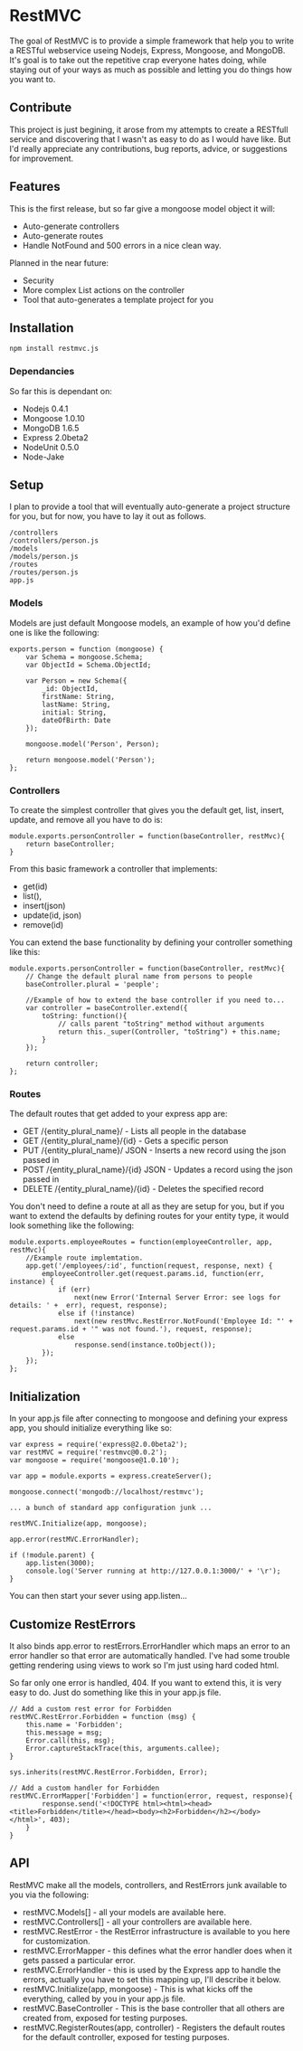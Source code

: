 RestMVC
=======

The goal of RestMVC is to  provide a simple framework that help you to write a RESTful webservice useing Nodejs, Express, Mongoose, and MongoDB.  It's goal is to take out the repetitive crap everyone hates doing, while staying out of your ways as much as possible and letting you do things how you want to.

## Contribute

This project is just begining, it arose from my attempts to create a RESTfull service and discovering that I wasn't as easy to do as I would have like.  But I'd really appreciate any contributions, bug reports, advice, or suggestions for improvement.

## Features

This is the first release, but so far give a mongoose model object it will:

 * Auto-generate controllers
 * Auto-generate routes
 * Handle NotFound and 500 errors in a nice clean way.

Planned in the near future:

 * Security
 * More complex List actions on the controller
 * Tool that auto-generates a template project for you

## Installation

    npm install restmvc.js

### Dependancies

So far this is dependant on:

  * Nodejs 0.4.1
  * Mongoose 1.0.10
  * MongoDB 1.6.5
  * Express 2.0beta2
  * NodeUnit 0.5.0
  * Node-Jake

## Setup

I plan to provide a tool that will eventually auto-generate a project structure for you, but for now, you have to lay it out as follows.

    /controllers
    /controllers/person.js
    /models
    /models/person.js
    /routes
    /routes/person.js
    app.js

### Models

Models are just default Mongoose models, an example of how you'd define one is like the following:

    exports.person = function (mongoose) {
        var Schema = mongoose.Schema;
        var ObjectId = Schema.ObjectId;

        var Person = new Schema({
            _id: ObjectId,
            firstName: String,
            lastName: String,
            initial: String,
            dateOfBirth: Date
        });

        mongoose.model('Person', Person);

        return mongoose.model('Person');
    };

### Controllers

To create the simplest controller that gives you the default get, list, insert, update, and remove all you have to do is:

    module.exports.personController = function(baseController, restMvc){
        return baseController;
    }

From this basic framework a controller that implements:

  * get(id)
  * list(),
  * insert(json)
  * update(id, json)
  * remove(id)

You can extend the base functionality by defining your controller something like this:

    module.exports.personController = function(baseController, restMvc){
        // Change the default plural name from persons to people
        baseController.plural = 'people';

        //Example of how to extend the base controller if you need to...
        var controller = baseController.extend({
            toString: function(){
                // calls parent "toString" method without arguments
                return this._super(Controller, "toString") + this.name;
            }
        });

        return controller;
    };

### Routes

The default routes that get added to your express app are:

  * GET /{entity_plural_name}/ - Lists all people in the database
  * GET /{entity_plural_name}/{id} - Gets a specific person
  * PUT /{entity_plural_name}/ JSON - Inserts a new record using the json passed in
  * POST /{entity_plural_name}/{id} JSON - Updates a record using the json passed in
  * DELETE /{entity_plural_name}/{id} - Deletes the specified record

You don't need to define a route at all as they are setup for you, but if you want to extend the defaults by defining routes for your entity type, it would look something like the following:

    module.exports.employeeRoutes = function(employeeController, app, restMvc){
        //Example route implemtation.
        app.get('/employees/:id', function(request, response, next) {
            employeeController.get(request.params.id, function(err, instance) {
                if (err)
                    next(new Error('Internal Server Error: see logs for details: ' +  err), request, response);
                else if (!instance)
                    next(new restMvc.RestError.NotFound('Employee Id: "' + request.params.id + '" was not found.'), request, response);
                else
                    response.send(instance.toObject());
            });
        });
    };

## Initialization

In your app.js file after connecting to mongoose and defining your express app, you should initialize everything like so:

    var express = require('express@2.0.0beta2');
    var restMVC = require('restmvc@0.0.2');
    var mongoose = require('mongoose@1.0.10');

    var app = module.exports = express.createServer();

    mongoose.connect('mongodb://localhost/restmvc');

    ... a bunch of standard app configuration junk ...

    restMVC.Initialize(app, mongoose);

    app.error(restMVC.ErrorHandler);

    if (!module.parent) {
        app.listen(3000);
        console.log('Server running at http://127.0.0.1:3000/' + '\r');
    }

You can then start your sever using app.listen...

## Customize RestErrors

It also binds app.error to restErrors.ErrorHandler which maps an error to an error handler so that error are automatically handled.  I've had some trouble getting rendering using views to work so I'm just using hard coded html.

So far only one error is handled, 404.  If you want to extend this, it is very easy to do.  Just do something like this in your app.js file.

    // Add a custom rest error for Forbidden
    restMVC.RestError.Forbidden = function (msg) {
        this.name = 'Forbidden';
        this.message = msg;
        Error.call(this, msg);
        Error.captureStackTrace(this, arguments.callee);
    }

    sys.inherits(restMVC.RestError.Forbidden, Error);

    // Add a custom handler for Forbidden
    restMVC.ErrorMapper['Forbidden'] = function(error, request, response){
            response.send('<!DOCTYPE html><html><head><title>Forbidden</title></head><body><h2>Forbidden</h2></body></html>', 403);
        }
    }

## API

RestMVC make all the models, controllers, and RestErrors junk available to you via the following:

  * restMVC.Models[] - all your models are available here.
  * restMVC.Controllers[] - all your controllers are available here.
  * restMVC.RestError - the RestError infrastructure is available to you here for customization.
  * restMVC.ErrorMapper - this defines what the error handler does when it gets passed a particular error.
  * restMVC.ErrorHandler - this is used by the Express app to handle the errors, actually you have to set this mapping up, I'll describe it below.
  * restMVC.Initialize(app, mongoose) - This is what kicks off the everything, called by you in your app.js file.
  * restMVC.BaseController - This is the base controller that all others are created from, exposed for testing purposes.
  * restMVC.RegisterRoutes(app, controller) - Registers the default routes for the default controller, exposed for testing purposes.